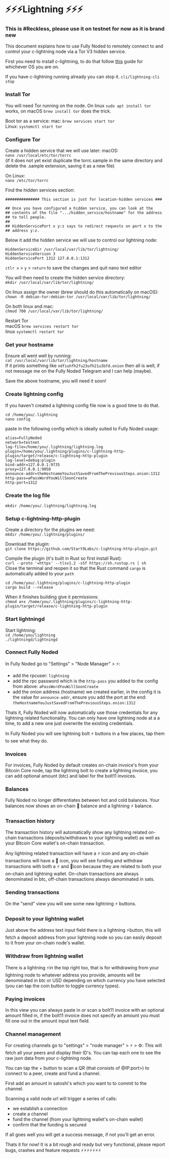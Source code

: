 # ⚡️⚡️⚡️Lightning ⚡️⚡️⚡️

### This is #Reckless, please use it on testnet for now as it is brand new

This document explains how to use Fully Noded to remotely connect to and control your c-lightning node via a Tor V3 hidden service.

First you need to install c-lightning, to do that follow [this](https://github.com/ElementsProject/lightning/blob/master/doc/INSTALL.md) guide for whichever OS you are on.

If you have c-lightning running already you can stop it. `cli/lightning-cli stop`

### Install Tor

You will need Tor running on the node. On linux `sudo apt install tor` works, on macOS `brew install tor` does the trick.

Boot tor as a service:
mac: `brew services start tor`<br/>
Linux: `systemctl start tor`

### Configure Tor

Create a hidden service that we will use later:
macOS:<br/>
`nano /usr/local/etc/tor/torrc`<br/>
(if it does not yet exist duplicate the torrc.sample in the same directory and delete the .sample extension, saving it as a new file)

On Linux:<br/>
`nano /etc/tor/torrc`<br/>

Find the hidden services section:<br/>
```
############### This section is just for location-hidden services ###

## Once you have configured a hidden service, you can look at the
## contents of the file ".../hidden_service/hostname" for the address
## to tell people.
##
## HiddenServicePort x y:z says to redirect requests on port x to the
## address y:z.
```

Below it add the hidden service we will use to control our lightning node:<br/>
```
HiddenServiceDir /usr/local/var/lib/tor/lightning/
HiddenServiceVersion 3
HiddenServicePort 1312 127.0.0.1:1312
```
`ctlr x` > `y` > `return` to save the changes and quit nano text editor

You will then need to create the hidden service directory:<br/>
`mkdir /usr/local/var/lib/tor/lightning/`

On linux assign the owner (brew should do this automatically on macOS):<br/>
`chown -R debian-tor:debian-tor /usr/local/var/lib/tor/lightning/`

On both linux and mac:<br/>
`chmod 700 /usr/local/var/lib/tor/lightning/`

Restart Tor<br/>
macOS `brew services restart tor`<br/>
linux `systemctl restart tor`

### Get your hostname

Ensure all went well by running:<br/>
`cat /usr/local/var/lib/tor/lightning/hostname`<br/>
If it prints something like `ndfiuhfh2fu23ufh21u3bfd.onion` then all is well, if not message me on the Fully Noded Telegram and I can help (maybe).

Save the above hostname, you will need it soon!

### Create lightning config

If you haven't created a lightning config file now is a good time to do that.
```
cd /home/you/.lightning
nano config
```
paste in the following config which is ideally suited to Fully Noded usage:
```
alias=FullyNoded
network=testnet
log-file=/home/you/.lightning/lightning.log
plugin=/home/you/.lightning/plugins/c-lightning-http-plugin/target/release/c-lightning-http-plugin
log-level=debug:plugin
bind-addr=127.0.0.1:9735
proxy=127.0.0.1:9050
announce-addr=theHostnameYouJustSavedFromThePreviousSteps.onion:1312
http-pass=aPassWordYouWillSoonCreate
http-port=1312
```

### Create the log file
`mkdir /home/you/.lightning/lightning.log`

### Setup c-lightning-http-plugin

Create a directory for the plugins we need:<br/>
`mkdir /home/you/.lightning/plugins/`

Download the plugin:<br/>
`git clone https://github.com/Start9Labs/c-lightning-http-plugin.git`<br/>

Compile the plugin (it's built in Rust so first install Rust):<br/>
`curl --proto '=https' --tlsv1.2 -sSf https://sh.rustup.rs | sh`<br/>
Close the terminal and reopen it so that the Rust command `cargo` is automatically added to your `path`<br/>
```
cd /home/you/.lightning/plugins/c-lightning-http-plugin
cargo build --release
```
When it finishes building give it permissions:<br/>
`chmod a+x /home/you/.lightning/plugins/c-lightning-http-plugin/target/release/c-lightning-http-plugin`<br/>

### Start lightningd

Start lightning:<br/>
`cd /home/you/lightning`<br/>
`./lightningd/lightningd`<br/>

### Connect Fully Noded

In Fully Noded go to "Settings" > "Node Manager" > ⚡️:<br/>
- add the rpcuser: `lightning`
- add the rpc password which is the `http-pass` you added to the config from above: `aPassWordYouWillSoonCreate`
- add the onion address (hostname) we created earlier, in the config it is the value for `announce-addr`, ensure you add the port at the end: `theHostnameYouJustSavedFromThePreviousSteps.onion:1312`

Thats it, Fully Noded will now automatically use those credentials for any lightning related functionality. You can only have one lightning node at a a time, to add a new one just overwrite the existing credentials.

In Fully Noded you will see lightning bolt ⚡️ buttons in a few places, tap them to see what they do.

### Invoices
For invoices, Fully Noded by default creates on-chain invoice's from your Bitcoin Core node, tap the lightning bolt to create a lightning invoice, you can add optional amount (btc) and label for the bolt11 invoices.

### Balances
Fully Noded no longer differentiates between hot and cold balances. Your balances now shows an on-chain 🔗 balance and a lightning ⚡️ balance.

### Transaction history
The transaction history will automatically show any lightning related on-chain transactions (deposits/withdraws to your lightning wallet) as well as your Bitcoin Core wallet's on-chain transaction.

Any lightning related transaction will have a ⚡️ icon and any on-chain transactions will have a 🔗 icon, you will see funding and withdraw transactions with both a ⚡️ and 🔗icon because they are related to both your on-chain and lightning wallet. On-chain transactions are always denominated in btc, off-chain transactions always denominated in sats.

### Sending transactions
On the "send" view you will see some new lightning ⚡️ buttons.

### Deposit to your lightning wallet
Just above the address text input field there is a lightning ⚡️button, this will fetch a deposit address from your lightning node so you can easily deposit to it from your on-chain node's wallet.

### Withdraw from lightning wallet
There is a lightning ⚡️in the top right too, that is for withdrawing from your lightning node to whatever address you provide, amounts will be denominated in btc or USD depending on which currency you have selected (you can tap the coin button to toggle currency types).

### Paying invoices
In this view you can always paste in or scan a bolt11 invoice with an optional amount filled in, if the bolt11 invoice does not specify an amount you must fill one out in the amount input text field.

### Channel management
For creating channels go to "settings" > "node manager" > ⚡️ > ⚙️:
This will fetch all your peers and display their ID's. You can tap each one to see the raw json data from your c-lightning node.

You can tap the + button to scan a QR (that consists of <publicKey>@IP:port>) to connect to a peer, create and fund a channel.

First add an amount in satoshi's which you want to to commit to the channel.

Scanning a valid node url will trigger a series of calls:

- we establish a connection
- create a channel
- fund the channel (from your lightning wallet's on-chain wallet)
- confirm that the funding is secured

If all goes well you will get a success message, if not you'll get an error.

Thats it for now! It is a bit rough and ready but very functional, please report bugs, crashes and feature requests ⚡️⚡️⚡️⚡️⚡️⚡️⚡️

